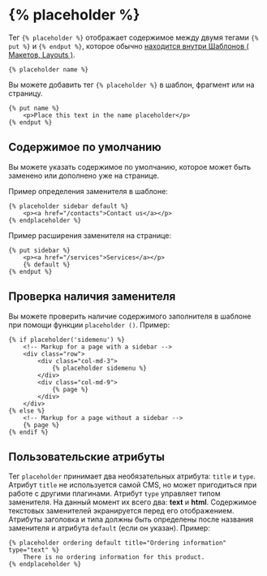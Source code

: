 # {% placeholder %}

Тег `{% placeholder %}` отображает содержимое между двумя тегами `{% put %}` и `{% endput %}`, которое обычно [находится внутри Шаблонов ( Макетов, Layouts )](../cms/layouts#placeholders).

```twig
{% placeholder name %}
```

Вы можете добавить тег `{% placeholder %}` в шаблон, фрагмент или на страницу.

```twig
{% put name %}
    <p>Place this text in the name placeholder</p>
{% endput %}
```

<a name="default-placeholder-content"></a>
## Содержимое по умолчанию

Вы можете указать содержимое по умолчанию, которое может быть заменено или дополнено уже на странице.

Пример определения заменителя в шаблоне:

```twig
{% placeholder sidebar default %}
    <p><a href="/contacts">Contact us</a></p>
{% endplaceholder %}
```

Пример расширения заменителя на странице:

```twig
{% put sidebar %}
    <p><a href="/services">Services</a></p>
    {% default %}
{% endput %}
```

<a name="checking-placeholder-exits"></a>
## Проверка наличия заменителя

Вы можете проверить наличие содержимого заполнителя в шаблоне при помощи функции `placeholder ()`. Пример:

```twig
{% if placeholder('sidemenu') %}
    <!-- Markup for a page with a sidebar -->
    <div class="row">
        <div class="col-md-3">
            {% placeholder sidemenu %}
        </div>
        <div class="col-md-9">
            {% page %}
        </div>
    </div>
{% else %}
    <!-- Markup for a page without a sidebar -->
    {% page %}
{% endif %}
```

<a name="custom-placeholder-attributes"></a>
## Пользовательские атрибуты

Тег `placeholder` принимает два необязательных атрибута: `title` и `type`. Атрибут `title` не используется самой CMS, но может пригодиться при работе с  другими плагинами. Атрибут `type` управляет типом заменителя. На данный момент их всего два: **text** и **html**. Содержимое текстовых заменителей экранируется перед его отображением. Атрибуты заголовка и типа должны быть определены после названия заменителя и атрибута `default` (если он указан). Пример:

```twig
{% placeholder ordering default title="Ordering information" type="text" %}
    There is no ordering information for this product.
{% endplaceholder %}
```
